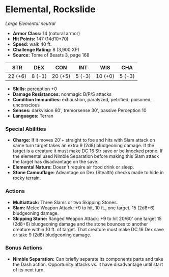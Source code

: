 # Elemental, Rockslide

*Large* *Elemental* *neutral*

- **Armor Class:** 14 (natural armor)
- **Hit Points:** 147 (14d10+70)
- **Speed:** walk 40 ft.
- **Challenge Rating:** 8 (3,900 XP)
- **Source:** Tome of Beasts 3, page 168

| STR | DEX | CON | INT | WIS | CHA |
| --- | --- | --- | --- | --- | --- |
| 22 (+6) | 8 (-1) | 20 (+5) | 5 (-3) | 10 (+0) | 5 (-3) |

- **Skills:** perception +0
- **Damage Resistances:** nonmagic B/P/S attacks
- **Condition Immunities:** exhaustion, paralyzed, petrified, poisoned, unconscious
- **Senses:** darkvision 60', tremorsense 30', passive Perception 10
- **Languages:** Terran

### Special Abilities

- **Charge:** If it moves 20'+ straight to foe and hits with Slam attack on same turn target takes an extra 9 (2d8) bludgeoning damage. If the target is a creature it must make DC 16 Str save or be knocked prone. If the elemental used Nimble Separation before making this Slam attack the target has disadvantage on the save.
- **Elemental Nature:** Doesn't require air food drink or sleep.
- **Stone Camouflage:** Advantage on Dex (Stealth) checks made to hide in rocky terrain.

### Actions

- **Multiattack:** Three Slams or two Skipping Stones.
- **Slam:** Melee Weapon Attack: +9 to hit, 10 ft., one target, 15 (2d8+6) bludgeoning damage.
- **Skipping Stone:** Ranged Weapon Attack: +9 to hit 20/60' one target 15 (2d8+6) bludgeoning damage and the stone bounces to another creature within 10 ft. of target. That creature must make DC 16 Dex save or take 9 (2d8) bludgeoning damage.

### Bonus Actions

- **Nimble Separation:** Can briefly separate its components parts and take the Dash action. Opportunity attacks vs. it have disadvantage until start of its next turn.


